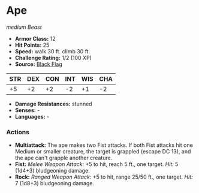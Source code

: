 # Ape

*medium* *Beast*

- **Armor Class:** 12
- **Hit Points:** 25 
- **Speed:** walk 30 ft. climb 30 ft.
- **Challenge Rating:** 1/2 (100 XP)
- **Source:** [Black Flag](https://koboldpress.com/kpstore/product/tovrpg-pg-mv/)

| STR | DEX | CON | INT | WIS | CHA |
| --- | --- | --- | --- | --- | --- |
| +5 | +2 | +2 | -2 | +1 | -2 |

- **Damage Resistances:** stunned
- **Senses:** -
- **Languages:** -

### Actions

- **Multiattack:** The ape makes two Fist attacks. If both Fist attacks hit one Medium or smaller creature, the target is grappled (escape DC 13), and the ape can't grapple another creature.
- **Fist:** _Melee Weapon Attack:_ +5 to hit, reach 5 ft., one target. _Hit:_ 5 (1d4+3) bludgeoning damage.
- **Rock:** _Ranged Weapon Attack:_ +5 to hit, range 25/50 ft., one target. _Hit:_ 7 (1d8+3) bludgeoning damage.
